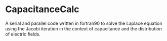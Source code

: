 # CapacitanceCalc
A serial and parallel code written in fortran90 to solve the Laplace equation using the Jacobi iteration in the context of capacitance and the distribution of electric fields. 
